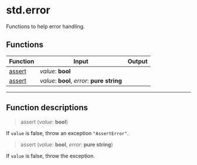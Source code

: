 # std.error

Functions to help error handling.
## Functions
|Function|Input|Output|
|-|-|-|
|[assert](#func_0)|*value*: **bool**||
|[assert](#func_1)|*value*: **bool**, *error*: **pure string**||


***
## Function descriptions

<a id="func_0"></a>
> assert (*value*: **bool**)

If `value` is false, throw an exception `"AssertError"`.

<a id="func_1"></a>
> assert (*value*: **bool**, *error*: **pure string**)

If `value` is false, throw the exception.

